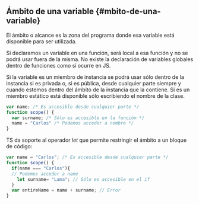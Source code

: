 ## Ámbito de una variable {#mbito-de-una-variable}

El ámbito o alcance es la zona del programa donde esa variable está disponible para ser utilizada.

Si declaramos un variable en una función, será local a esa función y no se podrá usar fuera de la misma. No existe la declaración de variables globales dentro de funciones como sí ocurre en JS.

Si la variable es un miembro de instancia se podrá usar sólo dentro de la instancia si es privada o, si es pública, desde cualquier parte siempre y cuando estemos dentro del ámbito de la instancia que la contiene. Si es un miembro estático está disponible sólo escribiendo el nombre de la clase.

```ts
var name; /* Es accesible desde cualquier parte */
function scope() {
  var surname; /* Sólo es accesible en la función */
  name = "Carlos" /* Podemos acceder a nombre */
}
```

TS da soporte al operador _let_ que permite restringir el ámbito a un bloque de código:

```ts
var name = "Carlos"; /* Es accesible desde cualquier parte */
function scope() { 
  if(name === "Carlos"){ 
  // Podemos acceder a name 
    let surname= "Lama"; // Sólo es accesible en el if 
  } 
  var entireName = name + surname; // Error
}
```